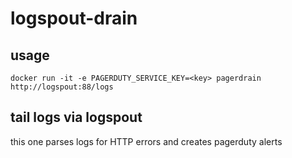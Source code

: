 # logspout-drain


## usage

    docker run -it -e PAGERDUTY_SERVICE_KEY=<key> pagerdrain http://logspout:88/logs

## tail logs via logspout

this one parses logs for HTTP errors and creates pagerduty alerts
